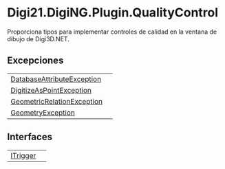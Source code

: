 # Digi21.DigiNG.Plugin.QualityControl

Proporciona tipos para implementar controles de calidad en la ventana de dibujo de Digi3D.NET.

## Excepciones

|  |  |
| :--- | :--- |
| [DatabaseAttributeException](excepciones/databaseattributeexception.md) |  |
| [DigitizeAsPointException](excepciones/digitizeaspointexception.md) |  |
| [GeometricRelationException](excepciones/geometricrelationexception.md) |  |
| [GeometryException](excepciones/geometryexception.md) |  |

## Interfaces

|  |  |
| :--- | :--- |
| [ITrigger](interfaces/itrigger.md) |  |

